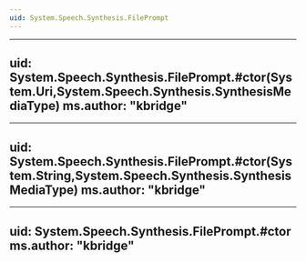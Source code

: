 ```yaml
---
uid: System.Speech.Synthesis.FilePrompt
---
```


---
uid: System.Speech.Synthesis.FilePrompt.#ctor(System.Uri,System.Speech.Synthesis.SynthesisMediaType)
ms.author: "kbridge"
---

---
uid: System.Speech.Synthesis.FilePrompt.#ctor(System.String,System.Speech.Synthesis.SynthesisMediaType)
ms.author: "kbridge"
---

---
uid: System.Speech.Synthesis.FilePrompt.#ctor
ms.author: "kbridge"
---
